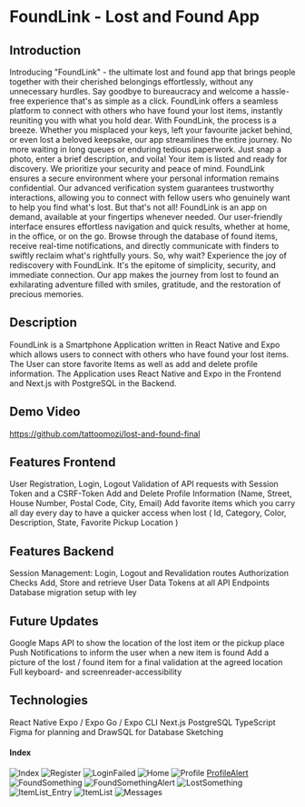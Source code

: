 # FoundLink - Lost and Found App

## Introduction

Introducing "FoundLink" - the ultimate lost and found app that brings people together with their cherished belongings effortlessly, without any unnecessary hurdles. Say goodbye to bureaucracy and welcome a hassle-free experience that's as simple as a click.
FoundLink offers a seamless platform to connect with others who have found your lost items, instantly reuniting you with what you hold dear.
With FoundLink, the process is a breeze. Whether you misplaced your keys, left your favourite jacket behind, or even lost a beloved keepsake, our app streamlines the entire journey. No more waiting in long queues or enduring tedious paperwork. Just snap a photo, enter a brief description, and voila! Your item is listed and ready for discovery.
We prioritize your security and peace of mind. FoundLink ensures a secure environment where your personal information remains confidential.
Our advanced verification system guarantees trustworthy interactions, allowing you to connect with fellow users who genuinely want to help you find what's lost.
But that's not all! FoundLink is an app on demand, available at your fingertips whenever needed. Our user-friendly interface ensures effortless navigation and quick results, whether at home, in the office, or on the go. Browse through the database of found items, receive real-time notifications, and directly communicate with finders to swiftly reclaim what's rightfully yours.
So, why wait? Experience the joy of rediscovery with FoundLink. It's the epitome of simplicity, security, and immediate connection.
Our app makes the journey from lost to found an exhilarating adventure filled with smiles, gratitude, and the restoration of precious memories.

## Description

FoundLink is a Smartphone Application written in React Native and Expo which allows users to connect with others who have found your lost items. The User can store favorite Items as well as add and delete profile information.
The Application uses React Native and Expo in the Frontend and Next.js with PostgreSQL in the Backend.

## Demo Video

https://github.com/tattoomozi/lost-and-found-final

## Features Frontend

User Registration, Login, Logout
Validation of API requests with Session Token and a CSRF-Token
Add and Delete Profile Information (Name, Street, House Number, Postal Code, City, Email)
Add favorite items which you carry all day every day to have a quicker access when lost ( Id, Category, Color, Description, State, Favorite Pickup Location )

## Features Backend

Session Management: Login, Logout and Revalidation routes
Authorization Checks
Add, Store and retrieve User Data
Tokens at all API Endpoints
Database migration setup with ley

## Future Updates

Google Maps API to show the location of the lost item or the pickup place
Push Notifications to inform the user when a new item is found
Add a picture of the lost / found item for a final validation at the agreed location
Full keyboard- and screenreader-accessibility

## Technologies

React Native
Expo / Expo Go / Expo CLI
Next.js
PostgreSQL
TypeScript
Figma for planning and
DrawSQL for Database Sketching

#### Index

![Index](./expo-app/globals/MobileAppScreenshots/1_Index.png)
![Register](./expo-app/globals/MobileAppScreenshots/2_Register.png)
![LoginFailed](./expo-app/globals/MobileAppScreenshots/3_Login_failed.png)
![Home](./expo-app/globals/MobileAppScreenshots/4_Home.png)
![Profile](./expo-app/globals/MobileAppScreenshots/5_Profile.png)
[ProfileAlert](./expo-app/globals/MobileAppScreenshots/5_Profile_Alert.png)
![FoundSomething](./expo-app/globals/MobileAppScreenshots/6_Found_Something.png)
![FoundSomethingAlert](./expo-app/globals/MobileAppScreenshots/6_FoundSomething_Alert.png)
![LostSomething](./expo-app/globals/MobileAppScreenshots/7_LostSomething.png)
![ItemList_Entry](./expo-app/globals/MobileAppScreenshots/8_ItemList_Entry.png)
![ItemList](./expo-app/globals/MobileAppScreenshots/8_ItemList.png)
![Messages](./expo-app/globals/MobileAppScreenshots/9_Messages.png)
